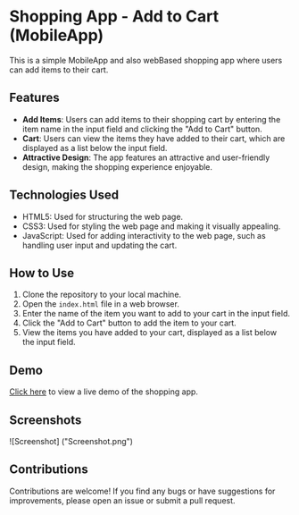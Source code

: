 # Shopping App - Add to Cart (MobileApp)

This is a simple MobileApp and also webBased shopping app where users can add items to their cart.

## Features

- **Add Items**: Users can add items to their shopping cart by entering the item name in the input field and clicking the "Add to Cart" button.
- **Cart**: Users can view the items they have added to their cart, which are displayed as a list below the input field.
- **Attractive Design**: The app features an attractive and user-friendly design, making the shopping experience enjoyable.

## Technologies Used

- HTML5: Used for structuring the web page.
- CSS3: Used for styling the web page and making it visually appealing.
- JavaScript: Used for adding interactivity to the web page, such as handling user input and updating the cart.

## How to Use

1. Clone the repository to your local machine.
2. Open the `index.html` file in a web browser.
3. Enter the name of the item you want to add to your cart in the input field.
4. Click the "Add to Cart" button to add the item to your cart.
5. View the items you have added to your cart, displayed as a list below the input field.

## Demo

[Click here](#) to view a live demo of the shopping app.

## Screenshots

![Screenshot] ("Screenshot.png")

<link rel= "output" href="Screenshot.png">


## Contributions

Contributions are welcome! If you find any bugs or have suggestions for improvements, please open an issue or submit a pull request.
